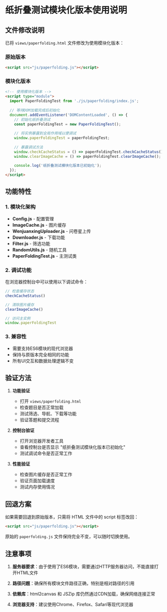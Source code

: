 # 纸折叠测试模块化版本使用说明

## 文件修改说明

已将 `views/paperfolding.html` 文件修改为使用模块化版本：

### 原始版本
```html
<script src="js/paperfolding.js"></script>
```

### 模块化版本
```html
<!-- 使用模块化版本 -->
<script type="module">
  import PaperFoldingTest from './js/paperfolding/index.js';
  
  // 等待DOM加载完成后初始化
  document.addEventListener('DOMContentLoaded', () => {
    // 初始化纸折叠测试
    const paperFoldingTest = new PaperFoldingTest();
    
    // 将实例暴露到全局作用域以便调试
    window.paperFoldingTest = paperFoldingTest;
    
    // 暴露调试方法
    window.checkCacheStatus = () => paperFoldingTest.checkCacheStatus();
    window.clearImageCache = () => paperFoldingTest.clearImageCache();
    
    console.log('纸折叠测试模块化版本已初始化');
  });
</script>
```

## 功能特性

### 1. 模块化架构
- **Config.js** - 配置管理
- **ImageCache.js** - 图片缓存
- **WenjuanxingUploader.js** - 问卷星上传
- **Downloader.js** - 下载功能
- **Filter.js** - 筛选功能
- **RandomUtils.js** - 随机工具
- **PaperFoldingTest.js** - 主测试类

### 2. 调试功能
在浏览器控制台中可以使用以下调试命令：

```javascript
// 检查缓存状态
checkCacheStatus()

// 清除图片缓存
clearImageCache()

// 访问主实例
window.paperFoldingTest
```

### 3. 兼容性
- 需要支持ES6模块的现代浏览器
- 保持与原版本完全相同的功能
- 所有UI交互和数据处理逻辑不变

## 验证方法

1. **功能验证**
   - 打开 `views/paperfolding.html`
   - 检查题目是否正常加载
   - 测试筛选、导航、下载等功能
   - 验证答题和提交流程

2. **控制台验证**
   - 打开浏览器开发者工具
   - 查看控制台是否显示 "纸折叠测试模块化版本已初始化"
   - 测试调试命令是否正常工作

3. **性能验证**
   - 检查图片缓存是否正常工作
   - 验证页面加载速度
   - 测试内存使用情况

## 回退方案

如果需要回退到原始版本，只需将 HTML 文件中的 script 标签改回：

```html
<script src="js/paperfolding.js"></script>
```

原始的 `paperfolding.js` 文件保持完全不变，可以随时切换使用。

## 注意事项

1. **服务器要求**：由于使用了ES6模块，需要通过HTTP服务器访问，不能直接打开HTML文件

2. **路径问题**：确保所有模块文件路径正确，特别是相对路径的引用

3. **依赖库**：html2canvas 和 JSZip 库仍然通过CDN加载，确保网络连接正常

4. **浏览器支持**：建议使用Chrome、Firefox、Safari等现代浏览器